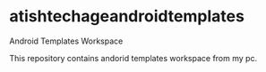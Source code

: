 # atishtechageandroidtemplates
Android Templates Workspace

This repository contains andorid templates workspace from my pc. 
